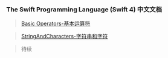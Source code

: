 
### The Swift Programming Language (Swift 4) 中文文档
> [Basic Operators-基本运算符](./md/BasicOperators.md)

> [StringAndCharacters-字符串和字符](./md/StringAndCharacters.md)

> 待续
